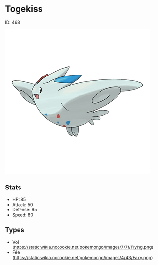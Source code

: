 # Togekiss


ID: 468

![](https://raw.githubusercontent.com/PokeAPI/sprites/master/sprites/pokemon/other/official-artwork/468.png "Togekiss")

## Stats


 - HP: 85
 - Attack: 50
 - Defense: 95
 - Speed: 80

## Types


 - Vol (https://static.wikia.nocookie.net/pokemongo/images/7/7f/Flying.png)
 - Fée (https://static.wikia.nocookie.net/pokemongo/images/4/43/Fairy.png)
